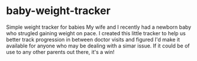 # baby-weight-tracker
Simple weight tracker for babies
My wife and I recently had a newborn baby who strugled gaining weight on pace. I created this little tracker to help us better track progression in between doctor visits and figured I'd make it available for anyone who may be dealing with a simar issue. If it could be of use to any other parents out there, it's a win!
